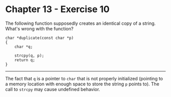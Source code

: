 # Chapter 13 - Exercise 10

The following function supposedly creates an identical copy of a string. What's wrong with the function?

```
char *duplicate(const char *p)
{
    char *q;

    strcpy(q, p);
    return q;
}
```

---

The fact that `q` is a pointer to `char` that is not properly initialized (pointing to a memory location with enough space to store the string `p` points to). The call to `strcpy` may cause undefined behavior. 
